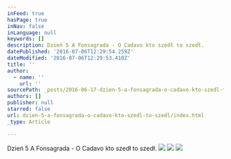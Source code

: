 ```yaml
---
inFeed: true
hasPage: true
inNav: false
inLanguage: null
keywords: []
description: Dzień 5 A Fonsagrada - O Cadavo kto szedł to szedł.
datePublished: '2016-07-06T12:29:54.259Z'
dateModified: '2016-07-06T12:29:53.410Z'
title: ''
author:
  - name: ''
    url: ''
sourcePath: _posts/2016-06-17-dzien-5-a-fonsagrada-o-cadavo-kto-szedl-to-szedl.md
authors: []
publisher: null
starred: false
url: dzien-5-a-fonsagrada-o-cadavo-kto-szedl-to-szedl/index.html
_type: Article

---
```

Dzień 5 A Fonsagrada - O Cadavo kto szedł to szedł.
![](https://the-grid-user-content.s3-us-west-2.amazonaws.com/97fbe362-7d33-4510-bd42-ef4c479a21b5.jpg)
![](https://the-grid-user-content.s3-us-west-2.amazonaws.com/fa3eaf72-1483-44bf-ad1b-3a1bb962c709.jpg)
![](https://imgflo.herokuapp.com/graph/vahj1ThiexotieMo/86ad49c44462f1885f3556847f3fa370/croprotate.jpg?cropheight=2816&cropwidth=2112&degrees=-270&input=https%3A%2F%2Fthe-grid-user-content.s3-us-west-2.amazonaws.com%2F67ac5315-6c74-44d5-b665-efe50ec071f7.jpg&x=0&y=0)